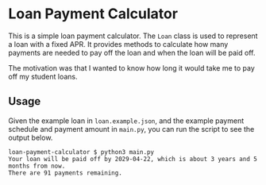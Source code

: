 # Loan Payment Calculator

This is a simple loan payment calculator. The `Loan` class is used to represent a loan with a fixed APR. It provides methods to calculate how many payments are needed to pay off the loan and when the loan will be paid off.

The motivation was that I wanted to know how long it would take me to pay off my student loans.

## Usage

Given the example loan in `loan.example.json`, and the example payment schedule and payment amount in `main.py`, you can run the script to see the output below.

```terminal
loan-payment-calculator $ python3 main.py
Your loan will be paid off by 2029-04-22, which is about 3 years and 5 months from now.
There are 91 payments remaining.
```
